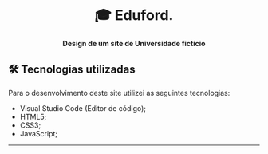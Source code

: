 <h1 align="center">
🎓 Eduford.
</h1>

<h4 align="center">
  Design de um site de Universidade fictício
</h4>

## 🛠 Tecnologias utilizadas
Para o desenvolvimento deste site utilizei as seguintes tecnologias:
- Visual Studio Code (Editor de código);
- HTML5;
- CSS3;
- JavaScript;
---
